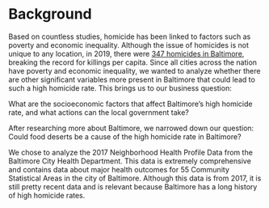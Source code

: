 # Background
Based on countless studies, homicide has been linked to factors such as poverty and economic inequality. Although the issue of homicides is not unique to any location, in 2019, there were [347 homicides in Baltimore](https://www.cnn.com/2019/12/31/americas/baltimore-2019-homicides/index.html), breaking the record for killings per capita. Since all cities across the nation have poverty and economic inequality, we wanted to analyze whether there are other significant variables more present in Baltimore that could lead to such a high homicide rate. This brings us to our business question:

What are the socioeconomic factors that affect Baltimore’s high homicide rate, and what actions can the local government take?

After researching more about Baltimore, we narrowed down our question:
Could food deserts be a cause of the high homicide rate in Baltimore?

We chose to analyze the 2017 Neighborhood Health Profile Data from the Baltimore City Health Department. This data is extremely comprehensive and contains data about major health outcomes for 55 Community Statistical Areas in the city of Baltimore. Although this data is from 2017, it is still pretty recent data and is relevant because Baltimore has a long history of high homicide rates. 
